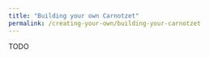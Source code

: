 ```yaml
---
title: "Building your own Carnotzet"
permalink: /creating-your-own/building-your-carnotzet
---
```


TODO
